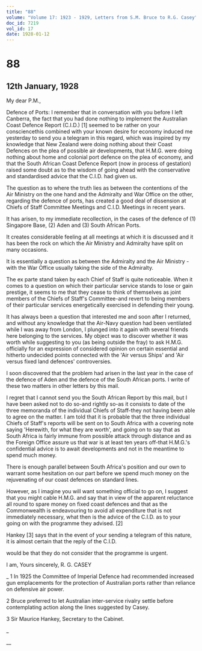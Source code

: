 ```yaml
---
title: "88"
volume: "Volume 17: 1923 - 1929, Letters from S.M. Bruce to R.G. Casey"
doc_id: 7219
vol_id: 17
date: 1928-01-12
---
```


# 88

## 12th January, 1928

My dear P.M.,

Defence of Ports: I remember that in conversation with you before I left Canberra, the fact that you had done nothing to implement the Australian Coast Defence Report (C.I.D.) [1] seemed to be rather on your consciencethis combined with your known desire for economy induced me yesterday to send you a telegram in this regard, which was inspired by my knowledge that New Zealand were doing nothing about their Coast Defences on the plea of possible air developments, that H.M.G. were doing nothing about home and colonial port defence on the plea of economy, and that the South African Coast Defence Report (now in process of gestation) raised some doubt as to the wisdom of going ahead with the conservative and standardised advice that the C.I.D. had given us.

The question as to where the truth lies as between the contentions of the Air Ministry on the one hand and the Admiralty and War Office on the other, regarding the defence of ports, has created a good deal of dissension at Chiefs of Staff Committee Meetings and C.I.D. Meetings in recent years.

It has arisen, to my immediate recollection, in the cases of the defence of (1) Singapore Base, (2) Aden and (3) South African Ports.

It creates considerable feeling at all meetings at which it is discussed and it has been the rock on which the Air Ministry and Admiralty have split on many occasions.

It is essentially a question as between the Admiralty and the Air Ministry -with the War Office usually taking the side of the Admiralty.

The ex parte stand taken by each Chief of Staff is quite noticeable. When it comes to a question on which their particular service stands to lose or gain prestige, it seems to me that they cease to think of themselves as joint members of the Chiefs of Staff's Committee-and revert to being members of their particular services energetically exercised in defending their young.

It has always been a question that interested me and soon after I returned, and without any knowledge that the Air-Navy question had been ventilated while I was away from London, I plunged into it again with several friends here belonging to the services. My object was to discover whether it was worth while suggesting to you (as being outside the fray) to ask H.M.G. officially for an expression of considered opinion on certain essential and hitherto undecided points connected with the 'Air versus Ships' and 'Air versus fixed land defences' controversies.

I soon discovered that the problem had arisen in the last year in the case of the defence of Aden and the defence of the South African ports. I write of these two matters in other letters by this mail.

I regret that I cannot send you the South African Report by this mail, but I have been asked not to do so-and rightly so-as it consists to date of the three memoranda of the individual Chiefs of Staff-they not having been able to agree on the matter. I am told that it is probable that the three individual Chiefs of Staff's reports will be sent on to South Africa with a covering note saying 'Herewith, for what they are worth', and going on to say that as South Africa is fairly immune from possible attack through distance and as the Foreign Office assure us that war is at least ten years off-that H.M.G.'s confidential advice is to await developments and not in the meantime to spend much money.

There is enough parallel between South Africa's position and our own to warrant some hesitation on our part before we spend much money on the rejuvenating of our coast defences on standard lines.

However, as I imagine you will want something official to go on, I suggest that you might cable H.M.G. and say that in view of the apparent reluctance all round to spare money on fixed coast defences and that as the Commonwealth is endeavouring to avoid all expenditure that is not immediately necessary, what then is the advice of the C.I.D. as to your going on with the programme they advised. [2]

Hankey [3] says that in the event of your sending a telegram of this nature, it is almost certain that the reply of the C.I.D.

would be that they do not consider that the programme is urgent.

I am, Yours sincerely, R. G. CASEY 

_ 1 In 1925 the Committee of Imperial Defence had recommended increased gun emplacements for the protection of Australian ports rather than reliance on defensive air power.

2 Bruce preferred to let Australian inter-service rivalry settle before contemplating action along the lines suggested by Casey.

3 Sir Maurice Hankey, Secretary to the Cabinet.

_

__
